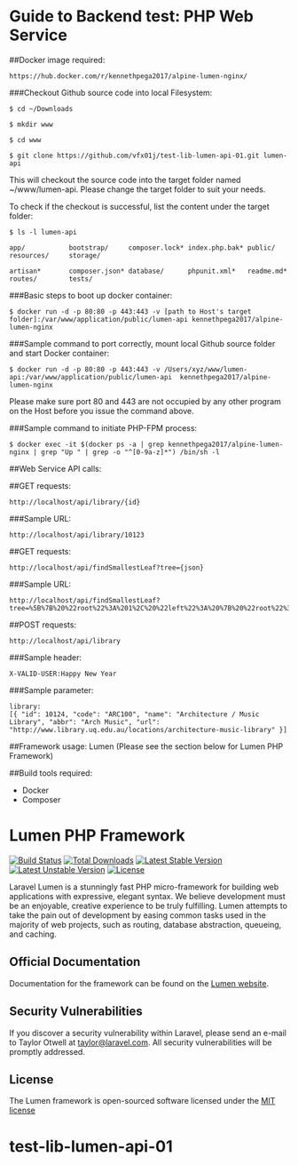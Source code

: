 # Guide to Backend test: PHP Web Service

##Docker image required:
```
https://hub.docker.com/r/kennethpega2017/alpine-lumen-nginx/
```

###Checkout Github source code into local Filesystem:

```
$ cd ~/Downloads

$ mkdir www

$ cd www

$ git clone https://github.com/vfx01j/test-lib-lumen-api-01.git lumen-api
```

This will checkout the source code into the target folder named ~/www/lumen-api. Please change the target folder to suit your needs.

To check if the checkout is successful, list the content under the target folder:

```
$ ls -l lumen-api

app/           bootstrap/     composer.lock* index.php.bak* public/        resources/     storage/

artisan*       composer.json* database/      phpunit.xml*   readme.md*     routes/        tests/
```

###Basic steps to boot up docker container:
```
$ docker run -d -p 80:80 -p 443:443 -v [path to Host's target folder]:/var/www/application/public/lumen-api kennethpega2017/alpine-lumen-nginx
```
###Sample command to port correctly, mount local Github source folder and start Docker container:
```
$ docker run -d -p 80:80 -p 443:443 -v /Users/xyz/www/lumen-api:/var/www/application/public/lumen-api  kennethpega2017/alpine-lumen-nginx
```

Please make sure port 80 and 443 are not occupied by any other program on the Host before you issue the command above.

###Sample command to initiate PHP-FPM process:
```
$ docker exec -it $(docker ps -a | grep kennethpega2017/alpine-lumen-nginx | grep "Up " | grep -o "^[0-9a-z]*") /bin/sh -l
```

##Web Service API calls:

##GET requests:
```
http://localhost/api/library/{id}
```
###Sample URL:
```
http://localhost/api/library/10123
```

##GET requests:
```
http://localhost/api/findSmallestLeaf?tree={json}
```
###Sample URL:
```
http://localhost/api/findSmallestLeaf?tree=%5B%7B%20%22root%22%3A%201%2C%20%22left%22%3A%20%7B%20%22root%22%3A%207%2C%20%22left%22%3A%20%7B%20%22root%22%3A%202%20%7D%2C%20%22right%22%3A%20%7B%20%22root%22%3A%206%20%7D%20%7D%2C%20%22right%22%3A%20%7B%20%22root%22%3A%205%2C%20%22left%22%3A%20%7B%20%22root%22%3A%209%20%7D%20%7D%20%7D%5D
```

##POST requests:
```
http://localhost/api/library
```
###Sample header:
```
X-VALID-USER:Happy New Year
```
###Sample parameter:
```
library:
[{ "id": 10124, "code": "ARC100", "name": "Architecture / Music Library", "abbr": "Arch Music", "url": "http://www.library.uq.edu.au/locations/architecture-music-library" }]
```

##Framework usage:
Lumen (Please see the section below for Lumen PHP Framework)

##Build tools required:
* Docker
* Composer



# Lumen PHP Framework

[![Build Status](https://travis-ci.org/laravel/lumen-framework.svg)](https://travis-ci.org/laravel/lumen-framework)
[![Total Downloads](https://poser.pugx.org/laravel/lumen-framework/d/total.svg)](https://packagist.org/packages/laravel/lumen-framework)
[![Latest Stable Version](https://poser.pugx.org/laravel/lumen-framework/v/stable.svg)](https://packagist.org/packages/laravel/lumen-framework)
[![Latest Unstable Version](https://poser.pugx.org/laravel/lumen-framework/v/unstable.svg)](https://packagist.org/packages/laravel/lumen-framework)
[![License](https://poser.pugx.org/laravel/lumen-framework/license.svg)](https://packagist.org/packages/laravel/lumen-framework)

Laravel Lumen is a stunningly fast PHP micro-framework for building web applications with expressive, elegant syntax. We believe development must be an enjoyable, creative experience to be truly fulfilling. Lumen attempts to take the pain out of development by easing common tasks used in the majority of web projects, such as routing, database abstraction, queueing, and caching.

## Official Documentation

Documentation for the framework can be found on the [Lumen website](http://lumen.laravel.com/docs).

## Security Vulnerabilities

If you discover a security vulnerability within Laravel, please send an e-mail to Taylor Otwell at taylor@laravel.com. All security vulnerabilities will be promptly addressed.

## License

The Lumen framework is open-sourced software licensed under the [MIT license](http://opensource.org/licenses/MIT)
# test-lib-lumen-api-01
